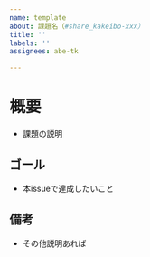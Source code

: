 ```yaml
---
name: template
about: 課題名（#share_kakeibo-xxx）
title: ''
labels: ''
assignees: abe-tk

---
```


# 概要

- 課題の説明

## ゴール

- 本issueで達成したいこと

## 備考

- その他説明あれば
